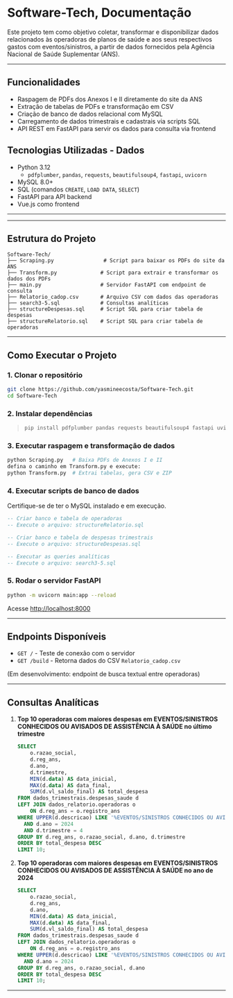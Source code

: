 # **Software-Tech, Documentação**

Este projeto tem como objetivo coletar, transformar e disponibilizar dados relacionados às operadoras de planos de saúde e aos seus respectivos gastos com eventos/sinistros, a partir de dados fornecidos pela Agência Nacional de Saúde Suplementar (ANS).

---

## Funcionalidades

- Raspagem de PDFs dos Anexos I e II diretamente do site da ANS
- Extração de tabelas de PDFs e transformação em CSV
- Criação de banco de dados relacional com MySQL
- Carregamento de dados trimestrais e cadastrais via scripts SQL
- API REST em FastAPI para servir os dados para consulta via frontend

## Tecnologias Utilizadas - Dados

- Python 3.12
  - `pdfplumber`, `pandas`, `requests`, `beautifulsoup4`, `fastapi`, `uvicorn`
- MySQL 8.0+
- SQL (comandos `CREATE`, `LOAD DATA`, `SELECT`)
- FastAPI para API backend
- Vue.js como frontend

---


---

## Estrutura do Projeto

```
Software-Tech/
├── Scraping.py                # Script para baixar os PDFs do site da ANS
├── Transform.py              # Script para extrair e transformar os dados dos PDFs
├── main.py                   # Servidor FastAPI com endpoint de consulta
├── Relatorio_cadop.csv       # Arquivo CSV com dados das operadoras
├── search3-5.sql             # Consultas analíticas
├── structureDespesas.sql     # Script SQL para criar tabela de despesas
├── structureRelatorio.sql    # Script SQL para criar tabela de operadoras
```

---

## Como Executar o Projeto

### 1. Clonar o repositório
```bash
git clone https://github.com/yasmineecosta/Software-Tech.git
cd Software-Tech
```

### 2. Instalar dependências
> ```bash
> pip install pdfplumber pandas requests beautifulsoup4 fastapi uvicorn
> ```

### 3. Executar raspagem e transformação de dados
```bash
python Scraping.py   # Baixa PDFs de Anexos I e II
defina o caminho em Transform.py e execute:
python Transform.py  # Extrai tabelas, gera CSV e ZIP
```

### 4. Executar scripts de banco de dados

Certifique-se de ter o MySQL instalado e em execução.

```sql
-- Criar banco e tabela de operadoras
-- Execute o arquivo: structureRelatorio.sql

-- Criar banco e tabela de despesas trimestrais
-- Execute o arquivo: structureDespesas.sql

-- Executar as queries analíticas
-- Execute o arquivo: search3-5.sql
```

### 5. Rodar o servidor FastAPI
```bash
python -m uvicorn main:app --reload
```
Acesse [http://localhost:8000](http://localhost:8000)

---

## Endpoints Disponíveis

- `GET /` - Teste de conexão com o servidor
- `GET /build` - Retorna dados do CSV `Relatorio_cadop.csv`

(Em desenvolvimento: endpoint de busca textual entre operadoras)

---

## Consultas Analíticas

1. **Top 10 operadoras com maiores despesas em EVENTOS/SINISTROS CONHECIDOS OU AVISADOS DE ASSISTÊNCIA À SAÚDE no último trimestre**

    ```sql
    SELECT 
        o.razao_social,
        d.reg_ans,
        d.ano,
        d.trimestre,
        MIN(d.data) AS data_inicial,
        MAX(d.data) AS data_final,
        SUM(d.vl_saldo_final) AS total_despesa
    FROM dados_trimestrais.despesas_saude d
    LEFT JOIN dados_relatorio.operadoras o 
        ON d.reg_ans = o.registro_ans
    WHERE UPPER(d.descricao) LIKE '%EVENTOS/SINISTROS CONHECIDOS OU AVISADOS DE ASSISTÊNCIA À SAÚDE%'
      AND d.ano = 2024
      AND d.trimestre = 4
    GROUP BY d.reg_ans, o.razao_social, d.ano, d.trimestre
    ORDER BY total_despesa DESC
    LIMIT 10;
    ```

2. **Top 10 operadoras com maiores despesas em EVENTOS/SINISTROS CONHECIDOS OU AVISADOS DE ASSISTÊNCIA À SAÚDE no ano de 2024**

    ```sql
    SELECT 
        o.razao_social,
        d.reg_ans,
        d.ano,
        MIN(d.data) AS data_inicial,
        MAX(d.data) AS data_final,
        SUM(d.vl_saldo_final) AS total_despesa
    FROM dados_trimestrais.despesas_saude d
    LEFT JOIN dados_relatorio.operadoras o 
        ON d.reg_ans = o.registro_ans
    WHERE UPPER(d.descricao) LIKE '%EVENTOS/SINISTROS CONHECIDOS OU AVISADOS DE ASSISTÊNCIA À SAÚDE%'
      AND d.ano = 2024
    GROUP BY d.reg_ans, o.razao_social, d.ano
    ORDER BY total_despesa DESC
    LIMIT 10;
    ```

---
